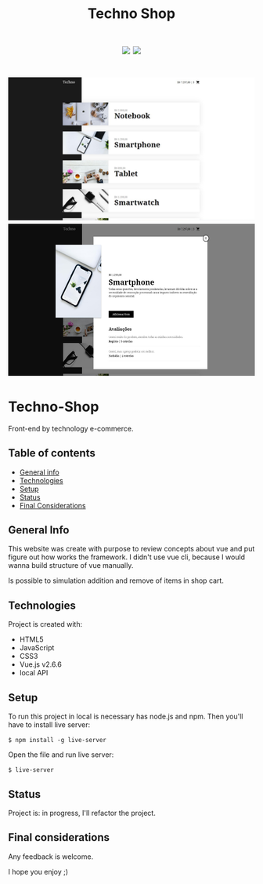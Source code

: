 <h1 align="center">
  Techno Shop
</h1>

<h1 align="center">
  <p display="flex">
    <img src='./assets/techno.gif' max-width="300">
    <img src="./assets/responsive.gif" max-width="300" height="310">
  </p>
</h1>

<h1 align="center">
  <p align="center" display="flex">
    <img src='./assets/techno-home.jpg' max-width="300">
    <img src="./assets/techno-modal.jpg" max-width="300" height="310"> 
  </p>
</h1> 
 
# Techno-Shop
Front-end by technology e-commerce.

## Table of contents
* [General info](#general-info)
* [Technologies](#technologies)
* [Setup](#setup)
* [Status](#status)
* [Final Considerations](#final-considerations)

## General Info
This website was create with purpose to review concepts about vue and put figure out how works the framework.
I didn't use vue cli, because I would wanna build structure of vue manually.

Is possible to simulation addition and remove of items in shop cart.

## Technologies
Project is created with:

* HTML5
* JavaScript
* CSS3
* Vue.js v2.6.6
* local API

## Setup
To run this project in local is necessary has node.js and npm. Then you'll have to install live server: 

```
$ npm install -g live-server
```
Open the file and run live server:

```
$ live-server
```

## Status

Project is: in progress, I'll refactor the project.

## Final considerations

Any feedback is welcome.

I hope you enjoy ;)

